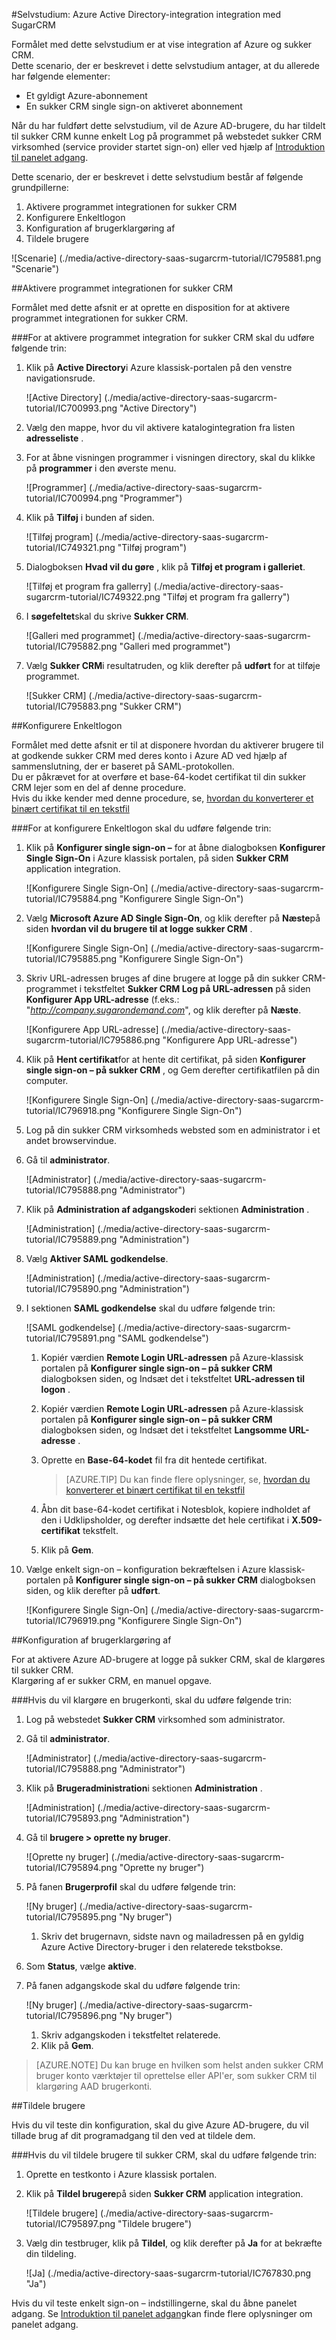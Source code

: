 <properties 
    pageTitle="Selvstudium: Azure Active Directory-integration integration med SugarCRM | Microsoft Azure" 
    description="Lær, hvordan du bruger SugarCRM med Azure Active Directory til at aktivere enkeltlogon, automatiseret klargøring og mere!" 
    services="active-directory" 
    authors="jeevansd"  
    documentationCenter="na" 
    manager="femila"/>
<tags 
    ms.service="active-directory" 
    ms.devlang="na" 
    ms.topic="article" 
    ms.tgt_pltfrm="na" 
    ms.workload="identity" 
    ms.date="09/11/2016" 
    ms.author="jeedes" />

#<a name="tutorial-azure-active-directory-integration-integration-with-sugarcrm"></a>Selvstudium: Azure Active Directory-integration integration med SugarCRM
  
Formålet med dette selvstudium er at vise integration af Azure og sukker CRM.  
Dette scenario, der er beskrevet i dette selvstudium antager, at du allerede har følgende elementer:

-   Et gyldigt Azure-abonnement
-   En sukker CRM single sign-on aktiveret abonnement
  
Når du har fuldført dette selvstudium, vil de Azure AD-brugere, du har tildelt til sukker CRM kunne enkelt Log på programmet på webstedet sukker CRM virksomhed (service provider startet sign-on) eller ved hjælp af [Introduktion til panelet adgang](active-directory-saas-access-panel-introduction.md).
  
Dette scenario, der er beskrevet i dette selvstudium består af følgende grundpillerne:

1.  Aktivere programmet integrationen for sukker CRM
2.  Konfigurere Enkeltlogon
3.  Konfiguration af brugerklargøring af
4.  Tildele brugere

![Scenarie] (./media/active-directory-saas-sugarcrm-tutorial/IC795881.png "Scenarie")

##<a name="enabling-the-application-integration-for-sugar-crm"></a>Aktivere programmet integrationen for sukker CRM
  
Formålet med dette afsnit er at oprette en disposition for at aktivere programmet integrationen for sukker CRM.

###<a name="to-enable-the-application-integration-for-sugar-crm-perform-the-following-steps"></a>For at aktivere programmet integration for sukker CRM skal du udføre følgende trin:

1.  Klik på **Active Directory**i Azure klassisk-portalen på den venstre navigationsrude.

    ![Active Directory] (./media/active-directory-saas-sugarcrm-tutorial/IC700993.png "Active Directory")

2.  Vælg den mappe, hvor du vil aktivere katalogintegration fra listen **adresseliste** .

3.  For at åbne visningen programmer i visningen directory, skal du klikke på **programmer** i den øverste menu.

    ![Programmer] (./media/active-directory-saas-sugarcrm-tutorial/IC700994.png "Programmer")

4.  Klik på **Tilføj** i bunden af siden.

    ![Tilføj program] (./media/active-directory-saas-sugarcrm-tutorial/IC749321.png "Tilføj program")

5.  Dialogboksen **Hvad vil du gøre** , klik på **Tilføj et program i galleriet**.

    ![Tilføj et program fra gallerry] (./media/active-directory-saas-sugarcrm-tutorial/IC749322.png "Tilføj et program fra gallerry")

6.  I **søgefeltet**skal du skrive **Sukker CRM**.

    ![Galleri med programmet] (./media/active-directory-saas-sugarcrm-tutorial/IC795882.png "Galleri med programmet")

7.  Vælg **Sukker CRM**i resultatruden, og klik derefter på **udført** for at tilføje programmet.

    ![Sukker CRM] (./media/active-directory-saas-sugarcrm-tutorial/IC795883.png "Sukker CRM")

##<a name="configuring-single-sign-on"></a>Konfigurere Enkeltlogon
  
Formålet med dette afsnit er til at disponere hvordan du aktiverer brugere til at godkende sukker CRM med deres konto i Azure AD ved hjælp af sammenslutning, der er baseret på SAML-protokollen.  
Du er påkrævet for at overføre et base-64-kodet certifikat til din sukker CRM lejer som en del af denne procedure.  
Hvis du ikke kender med denne procedure, se, [hvordan du konverterer et binært certifikat til en tekstfil](http://youtu.be/PlgrzUZ-Y1o)

###<a name="to-configure-single-sign-on-perform-the-following-steps"></a>For at konfigurere Enkeltlogon skal du udføre følgende trin:

1.  Klik på **Konfigurer single sign-on –** for at åbne dialogboksen **Konfigurer Single Sign-On** i Azure klassisk portalen, på siden **Sukker CRM** application integration.

    ![Konfigurere Single Sign-On] (./media/active-directory-saas-sugarcrm-tutorial/IC795884.png "Konfigurere Single Sign-On")

2.  Vælg **Microsoft Azure AD Single Sign-On**, og klik derefter på **Næste**på siden **hvordan vil du brugere til at logge sukker CRM** .

    ![Konfigurere Single Sign-On] (./media/active-directory-saas-sugarcrm-tutorial/IC795885.png "Konfigurere Single Sign-On")

3.  Skriv URL-adressen bruges af dine brugere at logge på din sukker CRM-programmet i tekstfeltet **Sukker CRM Log på URL-adressen** på siden **Konfigurer App URL-adresse** (f.eks.: "*http://company.sugarondemand.com*", og klik derefter på **Næste**.

    ![Konfigurere App URL-adresse] (./media/active-directory-saas-sugarcrm-tutorial/IC795886.png "Konfigurere App URL-adresse")

4.  Klik på **Hent certifikat**for at hente dit certifikat, på siden **Konfigurer single sign-on – på sukker CRM** , og Gem derefter certifikatfilen på din computer.

    ![Konfigurere Single Sign-On] (./media/active-directory-saas-sugarcrm-tutorial/IC796918.png "Konfigurere Single Sign-On")

5.  Log på din sukker CRM virksomheds websted som en administrator i et andet browservindue.

6.  Gå til **administrator**.

    ![Administrator] (./media/active-directory-saas-sugarcrm-tutorial/IC795888.png "Administrator")

7.  Klik på **Administration af adgangskoder**i sektionen **Administration** .

    ![Administration] (./media/active-directory-saas-sugarcrm-tutorial/IC795889.png "Administration")

8.  Vælg **Aktiver SAML godkendelse**.

    ![Administration] (./media/active-directory-saas-sugarcrm-tutorial/IC795890.png "Administration")

9.  I sektionen **SAML godkendelse** skal du udføre følgende trin:

    ![SAML godkendelse] (./media/active-directory-saas-sugarcrm-tutorial/IC795891.png "SAML godkendelse")

    1.  Kopiér værdien **Remote Login URL-adressen** på Azure-klassisk portalen på **Konfigurer single sign-on – på sukker CRM** dialogboksen siden, og Indsæt det i tekstfeltet **URL-adressen til logon** .
    2.  Kopiér værdien **Remote Login URL-adressen** på Azure-klassisk portalen på **Konfigurer single sign-on – på sukker CRM** dialogboksen siden, og Indsæt det i tekstfeltet **Langsomme URL-adresse** .
    3.  Oprette en **Base-64-kodet** fil fra dit hentede certifikat.

        >[AZURE.TIP] Du kan finde flere oplysninger, se, [hvordan du konverterer et binært certifikat til en tekstfil](http://youtu.be/PlgrzUZ-Y1o)

    4.  Åbn dit base-64-kodet certifikat i Notesblok, kopiere indholdet af den i Udklipsholder, og derefter indsætte det hele certifikat i **X.509-certifikat** tekstfelt.
    5.  Klik på **Gem**.

10. Vælge enkelt sign-on – konfiguration bekræftelsen i Azure klassisk-portalen på **Konfigurer single sign-on – på sukker CRM** dialogboksen siden, og klik derefter på **udført**.

    ![Konfigurere Single Sign-On] (./media/active-directory-saas-sugarcrm-tutorial/IC796919.png "Konfigurere Single Sign-On")

##<a name="configuring-user-provisioning"></a>Konfiguration af brugerklargøring af
  
For at aktivere Azure AD-brugere at logge på sukker CRM, skal de klargøres til sukker CRM.  
Klargøring af er sukker CRM, en manuel opgave.

###<a name="to-provision-a-user-accounts-perform-the-following-steps"></a>Hvis du vil klargøre en brugerkonti, skal du udføre følgende trin:

1.  Log på webstedet **Sukker CRM** virksomhed som administrator.

2.  Gå til **administrator**.

    ![Administrator] (./media/active-directory-saas-sugarcrm-tutorial/IC795888.png "Administrator")

3.  Klik på **Brugeradministration**i sektionen **Administration** .

    ![Administration] (./media/active-directory-saas-sugarcrm-tutorial/IC795893.png "Administration")

4.  Gå til **brugere \> oprette ny bruger**.

    ![Oprette ny bruger] (./media/active-directory-saas-sugarcrm-tutorial/IC795894.png "Oprette ny bruger")

5.  På fanen **Brugerprofil** skal du udføre følgende trin:

    ![Ny bruger] (./media/active-directory-saas-sugarcrm-tutorial/IC795895.png "Ny bruger")

    1.  Skriv det brugernavn, sidste navn og mailadressen på en gyldig Azure Active Directory-bruger i den relaterede tekstbokse.

6.  Som **Status**, vælge **aktive**.

7.  På fanen adgangskode skal du udføre følgende trin:

    ![Ny bruger] (./media/active-directory-saas-sugarcrm-tutorial/IC795896.png "Ny bruger")

    1.  Skriv adgangskoden i tekstfeltet relaterede.
    2.  Klik på **Gem**.

>[AZURE.NOTE] Du kan bruge en hvilken som helst anden sukker CRM bruger konto værktøjer til oprettelse eller API'er, som sukker CRM til klargøring AAD brugerkonti.

##<a name="assigning-users"></a>Tildele brugere
  
Hvis du vil teste din konfiguration, skal du give Azure AD-brugere, du vil tillade brug af dit programadgang til den ved at tildele dem.

###<a name="to-assign-users-to-sugar-crm-perform-the-following-steps"></a>Hvis du vil tildele brugere til sukker CRM, skal du udføre følgende trin:

1.  Oprette en testkonto i Azure klassisk portalen.

2.  Klik på **Tildel brugere**på siden **Sukker CRM** application integration.

    ![Tildele brugere] (./media/active-directory-saas-sugarcrm-tutorial/IC795897.png "Tildele brugere")

3.  Vælg din testbruger, klik på **Tildel**, og klik derefter på **Ja** for at bekræfte din tildeling.

    ![Ja] (./media/active-directory-saas-sugarcrm-tutorial/IC767830.png "Ja")
  
Hvis du vil teste enkelt sign-on – indstillingerne, skal du åbne panelet adgang. Se [Introduktion til panelet adgang](active-directory-saas-access-panel-introduction.md)kan finde flere oplysninger om panelet adgang.